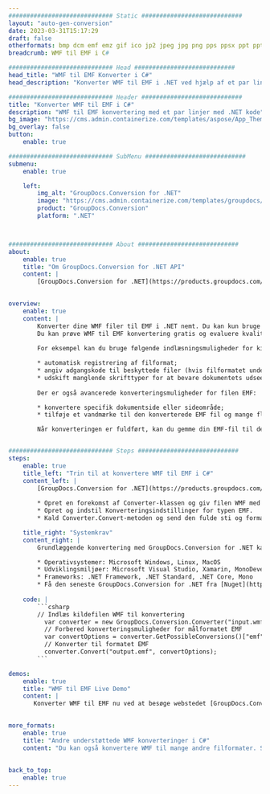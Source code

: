 ```yaml
---
############################# Static ############################
layout: "auto-gen-conversion"
date: 2023-03-31T15:17:29
draft: false
otherformats: bmp dcm emf emz gif ico jp2 jpeg jpg png pps ppsx ppt pptx psb psd svg svgz tga tif tiff webp wmf wmz
breadcrumb: WMF til EMF i C#

############################# Head ############################
head_title: "WMF til EMF Konverter i C#"
head_description: "Konverter WMF til EMF i .NET ved hjælp af et par linjer kode. Brug GroupDocs Document Conversion API til at konvertere over 160 filformater."

############################# Header ############################
title: "Konverter WMF til EMF i C#"
description: "WMF til EMF konvertering med et par linjer med .NET kode"
bg_image: "https://cms.admin.containerize.com/templates/aspose/App_Themes/V3/images/bg/header1.png"
bg_overlay: false
button:
    enable: true

############################# SubMenu ############################
submenu:
    enable: true

    left:
        img_alt: "GroupDocs.Conversion for .NET"
        image: "https://cms.admin.containerize.com/templates/groupdocs/images/product-logos/90x90-noborder/groupdocs-conversion-net.png"
        product: "GroupDocs.Conversion"
        platform: ".NET"



############################# About ############################
about:
    enable: true
    title: "Om GroupDocs.Conversion for .NET API"
    content: |
        [GroupDocs.Conversion for .NET](https://products.groupdocs.com/conversion/net/) kan bruges til at konvertere Microsoft Word, Excel, PowerPoint, PDF, Visio og andre formater. GroupDocs.Conversion er en selvstændig API, der er velegnet til back-end og interne systemer, hvor høj ydeevne er påkrævet. Det afhænger ikke af nogen software som Microsoft eller Open Office.
    

overview:
    enable: true
    content: |
        Konverter dine WMF filer til EMF i .NET nemt. Du kan kun bruge et par C# kodelinjer i enhver platform efter eget valg, såsom - Windows, Linux, macOS.
        Du kan prøve WMF til EMF konvertering gratis og evaluere kvaliteten af ​​konverteringsresultaterne. Sammen med simple filkonverteringsscenarier kan du prøve mere avancerede muligheder for at indlæse kilden WMF fil og for at gemme output EMF resultat. 
        
        For eksempel kan du bruge følgende indlæsningsmuligheder for kilden WMF:

        * automatisk registrering af filformat;
        * angiv adgangskode til beskyttede filer (hvis filformatet understøtter det);
        * udskift manglende skrifttyper for at bevare dokumentets udseende.
        
        Der er også avancerede konverteringsmuligheder for filen EMF:

        * konvertere specifik dokumentside eller sideområde;
        * tilføje et vandmærke til den konverterede EMF fil og mange flere.

        Når konverteringen er fuldført, kan du gemme din EMF-fil til den lokale filsti eller ethvert tredjepartslager som FTP, Amazon S3, Google Drive, Dropbox osv. Bemærk venligst - for at konvertere WMF til {{ TO}} er der ikke behov for yderligere software installeret - som MS Office, Open Office, Adobe Acrobat Reader osv.


############################# Steps ############################
steps:
    enable: true
    title_left: "Trin til at konvertere WMF til EMF i C#"
    content_left: |
        [GroupDocs.Conversion for .NET](https://products.groupdocs.com/conversion/net/) gør det nemt for udviklere at konvertere en WMF fil til EMF med et par linjer kode.
        
        * Opret en forekomst af Converter-klassen og giv filen WMF med den fulde sti
        * Opret og indstil Konverteringsindstillinger for typen EMF.
        * Kald Converter.Convert-metoden og send den fulde sti og format (EMF) som en parameter

    title_right: "Systemkrav"
    content_right: |
        Grundlæggende konvertering med GroupDocs.Conversion for .NET kan udføres med nogle få enkle trin. Vores API'er understøttes på alle større platforme og operativsystemer. Før du udfører koden nedenfor, skal du sørge for, at du har følgende forudsætninger installeret på dit system.

        * Operativsystemer: Microsoft Windows, Linux, MacOS
        * Udviklingsmiljøer: Microsoft Visual Studio, Xamarin, MonoDevelop
        * Frameworks: .NET Framework, .NET Standard, .NET Core, Mono
        * Få den seneste GroupDocs.Conversion for .NET fra [Nuget](https://www.nuget.org/packages/groupdocs.conversion)
         
    code: |
        ```csharp    
        // Indlæs kildefilen WMF til konvertering
          var converter = new GroupDocs.Conversion.Converter("input.wmf");
          // Forbered konverteringsmuligheder for målformatet EMF
          var convertOptions = converter.GetPossibleConversions()["emf"].ConvertOptions;
          // Konverter til formatet EMF
          converter.Convert("output.emf", convertOptions);
        ```

demos:
    enable: true
    title: "WMF til EMF Live Demo"
    content: |
       Konverter WMF til EMF nu ved at besøge webstedet [GroupDocs.Conversion App](https://products.groupdocs.app/conversion/family). Online demo har følgende fordele
          

more_formats:
    enable: true
    title: "Andre understøttede WMF konverteringer i C#"
    content: "Du kan også konvertere WMF til mange andre filformater. Se venligst listen nedenfor."
       
       
back_to_top:
    enable: true
---
```

